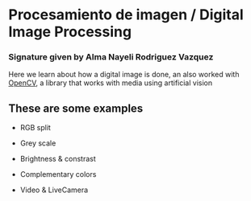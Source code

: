 # Procesamiento de imagen / Digital Image Processing
### Signature given by Alma Nayeli Rodriguez Vazquez
Here we learn about how a digital image is done, an also worked with [OpenCV](https://opencv.org/),
a library that works with media using artificial vision


## These are some examples
 * RGB split

 * Grey scale

 * Brightness & constrast

 * Complementary colors
 * Video & LiveCamera
